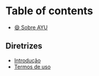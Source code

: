 # Table of contents

* [😄 Sobre AYU](README.md)

## Diretrizes

* [Introdução](diretrizes/introducao.md)
* [Termos de uso](diretrizes/termos-de-uso.md)
